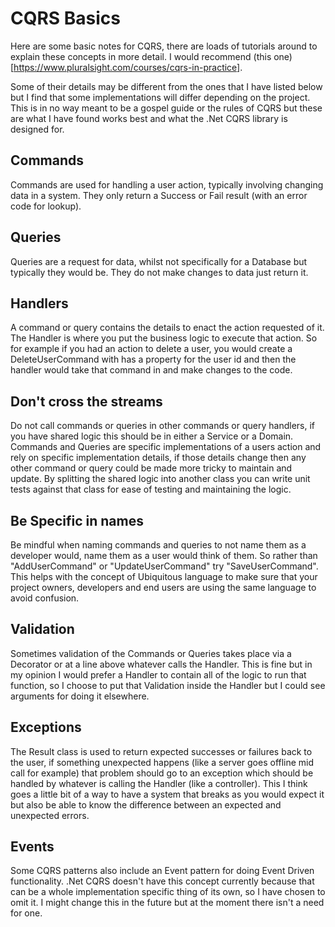 # CQRS Basics

Here are some basic notes for CQRS, there are loads of tutorials around to explain these concepts in more detail.
I would recommend (this one)[https://www.pluralsight.com/courses/cqrs-in-practice].

Some of their details may be different from the ones that I have listed below but I find that some implementations will differ depending on the project. This is in no way meant to be a gospel guide or the rules of CQRS but these are what I have found works best and what the .Net CQRS library is designed for.

## Commands

Commands are used for handling a user action, typically involving changing data in a system. They only return a Success or Fail result (with an error code for lookup).

## Queries

Queries are a request for data, whilst not specifically for a Database but typically they would be. They do not make changes to data just return it. 

## Handlers

A command or query contains the details to enact the action requested of it. The Handler is where you put the business logic to execute that action. So for example if you had an action to delete a user, you would create a DeleteUserCommand with has a property for the user id and then the handler would take that command in and make changes to the code.

## Don't cross the streams

Do not call commands or queries in other commands or query handlers, if you have shared logic this should be in either a Service or a Domain. Commands and Queries are specific implementations of a users action and rely on specific implementation details, if those details change then any other command or query could be made more tricky to maintain and update. By splitting the shared logic into another class you can write unit tests against that class for ease of testing and maintaining the logic.

## Be Specific in names

Be mindful when naming commands and queries to not name them as a developer would, name them as a user would think of them. So rather than "AddUserCommand" or "UpdateUserCommand" try "SaveUserCommand". This helps with the concept of Ubiquitous language to make sure that your project owners, developers and end users are using the same language to avoid confusion.

## Validation

Sometimes validation of the Commands or Queries takes place via a Decorator or at a line above whatever calls the Handler. This is fine but in my opinion I would prefer a Handler to contain all of the logic to run that function, so I choose to put that Validation inside the Handler but I could see arguments for doing it elsewhere. 

## Exceptions

The Result class is used to return expected successes or failures back to the user, if something unexpected happens (like a server goes offline mid call for example) that problem should go to an exception which should be handled by whatever is calling the Handler (like a controller). This I think goes a little bit of a way to have a system that breaks as you would expect it but also be able to know the difference between an expected and unexpected errors.

## Events

Some CQRS patterns also include an Event pattern for doing Event Driven functionality. .Net CQRS doesn't have this concept currently because that can be a whole implementation specific thing of its own, so I have chosen to omit it. I might change this in the future but at the moment there isn't a need for one.